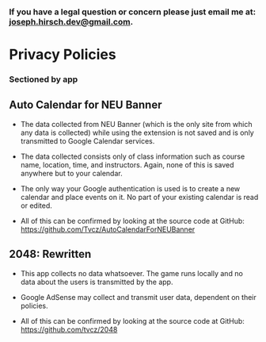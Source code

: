 
### If you have a legal question or concern please just email me at: joseph.hirsch.dev@gmail.com.

# Privacy Policies
### Sectioned by app

## Auto Calendar for NEU Banner

- The data collected from NEU Banner (which is the only site from which any data is collected) while using the extension is not saved and is only transmitted to Google Calendar services.

- The data collected consists only of class information such as course name, location, time, and instructors. Again, none of this is saved anywhere but to your calendar.

- The only way your Google authentication is used is to create a new calendar and place events on it. No part of your existing calendar is read or edited.

- All of this can be confirmed by looking at the source code at GitHub: https://github.com/Tvcz/AutoCalendarForNEUBanner

## 2048: Rewritten

- This app collects no data whatsoever. The game runs locally and no data about the users is transmitted by the app.

- Google AdSense may collect and transmit user data, dependent on their policies.

- All of this can be confirmed by looking at the source code at GitHub: https://github.com/tvcz/2048
